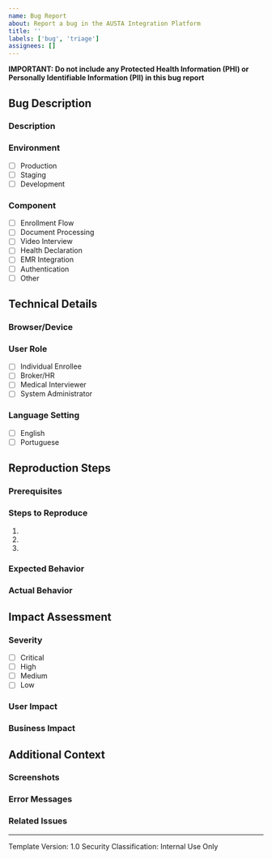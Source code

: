```yaml
---
name: Bug Report
about: Report a bug in the AUSTA Integration Platform
title: ''
labels: ['bug', 'triage']
assignees: []
---
```


**IMPORTANT: Do not include any Protected Health Information (PHI) or Personally Identifiable Information (PII) in this bug report**

## Bug Description
### Description
<!-- Provide a clear description of the bug without including PHI/PII -->

### Environment
<!-- Select the environment where the bug occurred -->
- [ ] Production
- [ ] Staging
- [ ] Development

### Component
<!-- Select the affected component -->
- [ ] Enrollment Flow
- [ ] Document Processing
- [ ] Video Interview
- [ ] Health Declaration
- [ ] EMR Integration
- [ ] Authentication
- [ ] Other

## Technical Details
### Browser/Device
<!-- Specify browser version, device type, and operating system -->

### User Role
<!-- Select your user role -->
- [ ] Individual Enrollee
- [ ] Broker/HR
- [ ] Medical Interviewer
- [ ] System Administrator

### Language Setting
<!-- Select the language in use when the bug occurred -->
- [ ] English
- [ ] Portuguese

## Reproduction Steps
### Prerequisites
<!-- List any required setup or conditions (if applicable) -->

### Steps to Reproduce
1. 
2. 
3. 

### Expected Behavior
<!-- Describe what should happen -->

### Actual Behavior
<!-- Describe what actually happens -->

## Impact Assessment
### Severity
<!-- Select the severity level -->
- [ ] Critical
- [ ] High
- [ ] Medium
- [ ] Low

### User Impact
<!-- Specify the number of users affected -->

### Business Impact
<!-- Describe the impact on business operations -->

## Additional Context
### Screenshots
<!-- Attach screenshots if applicable (ensure no PHI/PII is visible) -->

### Error Messages
<!-- Include relevant error messages or logs (ensure they are sanitized) -->

### Related Issues
<!-- Link to related issues or documentation -->

---
Template Version: 1.0
Security Classification: Internal Use Only